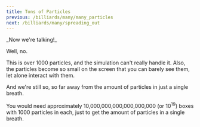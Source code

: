 ```yaml
---
title: Tons of Particles
previous: /billiards/many/many_particles
next: /billiards/many/spreading_out
---
```


<script>
    var sim = createSimulation({
        initialize: function(simulation) {
            var p = simulation.parameters;
            p.friction = 0.2;
            p.boxWidth = 200;

            initBilliards(simulation, 1036);

    		setToolbarAvailableTools(simulation.toolbar, ["impulse"]);
        }
    });
</script>


<div id="chapter">

<div class="page">
<div class="stepLog twoColumn">
_Now we're talking!_

Well, no.

This is over 1000 particles, and the simulation can't really handle it. 
Also, the particles become so small on the screen that you can barely see them, let alone interact with them.

And we're still so, so far away from the amount of particles in just a single breath.

You would need approximately 10,000,000,000,000,000,000 (or 10<sup>19</sup>) boxes with 1000 particles in each, just to get the amount of particles in a single breath.

</div>

<div class="twoColumn">
<script>
	insertHere(sim.div);
</script>
</div>
</div>
</div>
